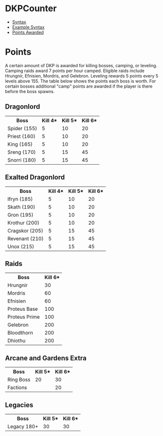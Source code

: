 # DKPCounter
* <a href="syntax.md">Syntax</a>
* <a href="examples.md">Example Syntax</a>
* <a href="points.md">Points Awarded</a>
# Points

A certain amount of DKP is awarded for killing bosses, camping, or leveling. Camping raids award 7 points per hour camped. Eligible raids include Hrungnir, Efnisien, Mordris, and Gelebron. Leveling rewards 5 points every 5 levels above 155. The table below shows the points each boss is worth. For certain bosses additional "camp" points are awarded if the player is there before the boss spawns.
  
## Dragonlord
<table>
  <tr>
    <th>Boss</th>
    <th>Kill 4*</th>
    <th>Kill 5*</th>
    <th>Kill 6*</th>

  </tr>
  <tr>
    <td>Spider (155)</td>
    <td>5</td>
    <td>10</td>
    <td>20</td>
  </tr>
  <tr>
    <td>Priest (160)</td>
    <td>5</td>
    <td>10</td>
    <td>20</td>
  </tr>
  <tr>
    <td>King (165)</td>
    <td>5</td>
    <td>10</td>
    <td>20</td>
  </tr>
  <tr>
    <td>Sreng (170)</td>
    <td>5</td>
    <td>15</td>
    <td>45</td>
  </tr>
  <tr>
    <td>Snorri (180)</td>
    <td>5</td>
    <td>15</td>
    <td>45</td>
  </tr>
</table>

## Exalted Dragonlord
<table>
  <tr>
    <th>Boss</th>
    <th>Kill 4*</th>
    <th>Kill 5*</th>
    <th>Kill 6*</th>

  </tr>
  <tr>
    <td>Ifryn (185)</td>
    <td>5</td>
    <td>10</td>
    <td>20</td>
  </tr>
  <tr>
    <td>Skath (190)</td>
    <td>5</td>
    <td>10</td>
    <td>20</td>
  </tr>
  <tr>
    <td>Gron (195)</td>
    <td>5</td>
    <td>10</td>
    <td>20</td>
  </tr>
  <tr>
    <td>Krothur (200)</td>
    <td>5</td>
    <td>10</td>
    <td>20</td>
  </tr>
  <tr>
    <td>Cragskor (205)</td>
    <td>5</td>
    <td>15</td>
    <td>45</td>
  </tr>
  <tr>
    <td>Revenant (210)</td>
    <td>5</td>
    <td>15</td>
    <td>45</td>
  </tr>
  <tr>
    <td>Unox (215)</td>
    <td>5</td>
    <td>15</td>
    <td>45</td>
  </tr>
</table>

## Raids
<table>
  <tr>
    <th>Boss</th>
    <th>Kill 6*</th>
  </tr>
  <tr>
    <td>Hrungnir</td>
    <td>30</td>
  </tr>
  <tr>
    <td>Mordris</td>
    <td>60</td>
  </tr>
  <tr>
    <td>Efnisien</td>
    <td>60</td>
  </tr>
  <tr>
    <td>Proteus Base</td>
    <td>100</td>
  </tr>
  <tr>
    <td>Proteus Prime</td>
    <td>100</td>
  </tr>
  <tr>
    <td>Gelebron</td>
    <td>200</td>
  </tr>
  <tr>
    <td>Bloodthorn</td>
    <td>200</td>
  </tr>
  <tr>
    <td>Dhiothu</td>
    <td>200</td>
  </tr>
</table>

## Arcane and Gardens Extra
<table>
  <tr>
    <th>Boss</th>
    <th>Kill 5*</th>
    <th>Kill 6*</th>
  </tr>
  <tr>
    <td>Ring Boss</td>
    <td>20</td>
    <td>30</td>
  </tr>
  <tr>
    <td>Factions</td>
    <td></td>
    <td>20</td>
  </tr>
</table>

## Legacies
<table>
  <tr>
    <th>Boss</th>
    <th>Kill 5*</th>
    <th>Kill 6*</th>
  </tr>
  <tr>
    <td>Legacy 180+</td>
    <td>30</td>
    <td>30</td>
  </tr>
</table>
